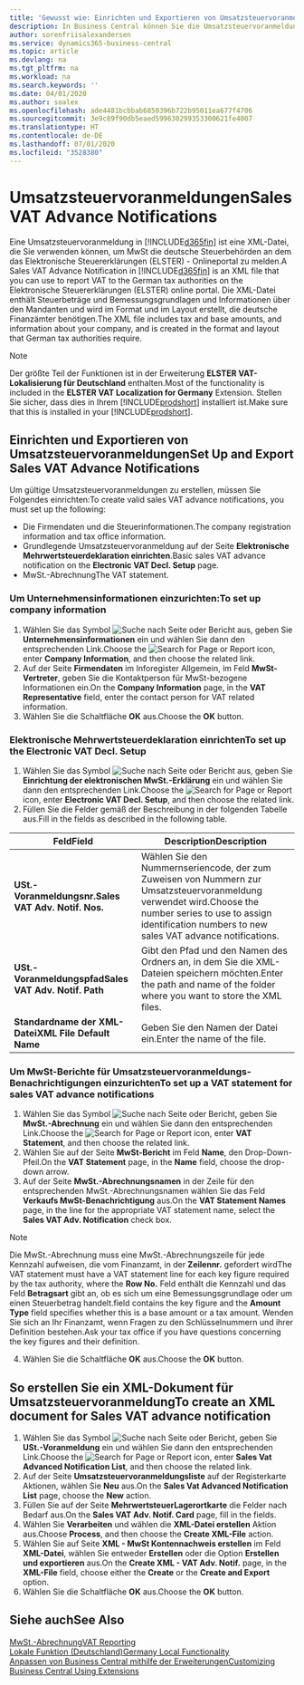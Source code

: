 ```yaml
---
title: 'Gewusst wie: Einrichten und Exportieren von Umsatzsteuervoranmeldungen'
description: In Business Central können Sie die Umsatzsteuervoranmeldungsdatei-Benachrichtigung elektronisch an das Portal übermitteln.
author: sorenfriisalexandersen
ms.service: dynamics365-business-central
ms.topic: article
ms.devlang: na
ms.tgt_pltfrm: na
ms.workload: na
ms.search.keywords: ''
ms.date: 04/01/2020
ms.author: soalex
ms.openlocfilehash: ade4481bcbbab6850396b722b95011ea677f4706
ms.sourcegitcommit: 3e9c89f90db5eaed599630299353300621fe4007
ms.translationtype: HT
ms.contentlocale: de-DE
ms.lasthandoff: 07/01/2020
ms.locfileid: "3528380"
---
```

# <a name="sales-vat-advance-notifications"></a><span data-ttu-id="7f42b-103">Umsatzsteuervoranmeldungen</span><span class="sxs-lookup"><span data-stu-id="7f42b-103">Sales VAT Advance Notifications</span></span>  
<span data-ttu-id="7f42b-104">Eine Umsatzsteuervoranmeldung in [!INCLUDE[d365fin](../../includes/d365fin_md.md)] ist eine XML-Datei, die Sie verwenden können, um MwSt die deutsche Steuerbehörden an dem das Elektronische Steuererklärungen (ELSTER) - Onlineportal zu melden.</span><span class="sxs-lookup"><span data-stu-id="7f42b-104">A Sales VAT Advance Notification in [!INCLUDE[d365fin](../../includes/d365fin_md.md)] is an XML file that you can use to report VAT to the German tax authorities on the Elektronische Steuererklärungen (ELSTER) online portal.</span></span> <span data-ttu-id="7f42b-105">Die XML-Datei enthält Steuerbeträge und Bemessungsgrundlagen und Informationen über den Mandanten und wird im Format und im Layout erstellt, die deutsche Finanzämter benötigen.</span><span class="sxs-lookup"><span data-stu-id="7f42b-105">The XML file includes tax and base amounts, and information about your company, and is created in the format and layout that German tax authorities require.</span></span>    

> [!NOTE]
 >  <span data-ttu-id="7f42b-106">Der größte Teil der Funktionen ist in der Erweiterung **ELSTER VAT-Lokalisierung für Deutschland** enthalten.</span><span class="sxs-lookup"><span data-stu-id="7f42b-106">Most of the functionality is included in the **ELSTER VAT Localization for Germany** Extension.</span></span> <span data-ttu-id="7f42b-107">Stellen Sie sicher, dass dies in Ihrem [!INCLUDE[prodshort](../../includes/prodshort.md)] installiert ist.</span><span class="sxs-lookup"><span data-stu-id="7f42b-107">Make sure that this is installed in your [!INCLUDE[prodshort](../../includes/prodshort.md)].</span></span>
 
 
## <a name="set-up-and-export-sales-vat-advance-notifications"></a><span data-ttu-id="7f42b-108">Einrichten und Exportieren von Umsatzsteuervoranmeldungen</span><span class="sxs-lookup"><span data-stu-id="7f42b-108">Set Up and Export Sales VAT Advance Notifications</span></span>
<span data-ttu-id="7f42b-109">Um gültige Umsatzsteuervoranmeldungen zu erstellen, müssen Sie Folgendes einrichten:</span><span class="sxs-lookup"><span data-stu-id="7f42b-109">To create valid sales VAT advance notifications, you must set up the following:</span></span>  

- <span data-ttu-id="7f42b-110">Die Firmendaten und die Steuerinformationen.</span><span class="sxs-lookup"><span data-stu-id="7f42b-110">The company registration information and tax office information.</span></span>  
- <span data-ttu-id="7f42b-111">Grundlegende Umsatzsteuervoranmeldung auf der Seite **Elektronische Mehrwertsteuerdeklaration einrichten**.</span><span class="sxs-lookup"><span data-stu-id="7f42b-111">Basic sales VAT advance notification on the **Electronic VAT Decl. Setup** page.</span></span>
- <span data-ttu-id="7f42b-112">MwSt.-Abrechnung</span><span class="sxs-lookup"><span data-stu-id="7f42b-112">The VAT statement.</span></span>  

### <a name="to-set-up-company-information"></a><span data-ttu-id="7f42b-113">Um Unternehmensinformationen einzurichten:</span><span class="sxs-lookup"><span data-stu-id="7f42b-113">To set up company information</span></span>  
1. <span data-ttu-id="7f42b-114">Wählen Sie das Symbol ![Suche nach Seite oder Bericht](../../media/ui-search/search_small.png "Symbol „Suche nach Seite oder Bericht“") aus, geben Sie **Unternehmensinformationen** ein und wählen Sie dann den entsprechenden Link.</span><span class="sxs-lookup"><span data-stu-id="7f42b-114">Choose the ![Search for Page or Report](../../media/ui-search/search_small.png "Search for Page or Report icon") icon, enter **Company Information**, and then choose the related link.</span></span>  
2. <span data-ttu-id="7f42b-115">Auf der Seite **Firmendaten** im Inforegister Allgemein, im Feld **MwSt-Vertreter**, geben Sie die Kontaktperson für MwSt-bezogene Informationen ein.</span><span class="sxs-lookup"><span data-stu-id="7f42b-115">On the **Company Information** page, in the **VAT Representative** field, enter the contact person for VAT related information.</span></span>  
3. <span data-ttu-id="7f42b-116">Wählen Sie die Schaltfläche **OK** aus.</span><span class="sxs-lookup"><span data-stu-id="7f42b-116">Choose the **OK** button.</span></span>  

### <a name="to-set-up-the-electronic-vat-decl-setup"></a><span data-ttu-id="7f42b-117">Elektronische Mehrwertsteuerdeklaration einrichten</span><span class="sxs-lookup"><span data-stu-id="7f42b-117">To set up the Electronic VAT Decl. Setup</span></span>
1. <span data-ttu-id="7f42b-118">Wählen Sie das Symbol ![Suche nach Seite oder Bericht](../../media/ui-search/search_small.png "Symbol „Suche nach Seite oder Bericht“") aus, geben Sie **Einrichtung der elektronischen MwSt.-Erklärung** ein und wählen Sie dann den entsprechenden Link.</span><span class="sxs-lookup"><span data-stu-id="7f42b-118">Choose the ![Search for Page or Report](../../media/ui-search/search_small.png "Search for Page or Report icon") icon, enter **Electronic VAT Decl. Setup**, and then choose the related link.</span></span>
2. <span data-ttu-id="7f42b-119">Füllen Sie die Felder gemäß der Beschreibung in der folgenden Tabelle aus.</span><span class="sxs-lookup"><span data-stu-id="7f42b-119">Fill in the fields as described in the following table.</span></span>

|<span data-ttu-id="7f42b-120">Feld</span><span class="sxs-lookup"><span data-stu-id="7f42b-120">Field</span></span>|<span data-ttu-id="7f42b-121">Description</span><span class="sxs-lookup"><span data-stu-id="7f42b-121">Description</span></span>|
|-----|-----|
|<span data-ttu-id="7f42b-122">**USt.-Voranmeldungsnr.**</span><span class="sxs-lookup"><span data-stu-id="7f42b-122">**Sales VAT Adv. Notif. Nos.**</span></span>|<span data-ttu-id="7f42b-123">Wählen Sie den Nummernseriencode, der zum Zuweisen von Nummern zur Umsatzsteuervoranmeldung verwendet wird.</span><span class="sxs-lookup"><span data-stu-id="7f42b-123">Choose the number series to use to assign identification numbers to new sales VAT advance notifications.</span></span>|
|<span data-ttu-id="7f42b-124">**USt.-Voranmeldungspfad**</span><span class="sxs-lookup"><span data-stu-id="7f42b-124">**Sales VAT Adv. Notif. Path**</span></span>|<span data-ttu-id="7f42b-125">Gibt den Pfad und den Namen des Ordners an, in dem Sie die XML-Dateien speichern möchten.</span><span class="sxs-lookup"><span data-stu-id="7f42b-125">Enter the path and name of the folder where you want to store the XML files.</span></span>|
|<span data-ttu-id="7f42b-126">**Standardname der XML-Datei**</span><span class="sxs-lookup"><span data-stu-id="7f42b-126">**XML File Default Name**</span></span>|<span data-ttu-id="7f42b-127">Geben Sie den Namen der Datei ein.</span><span class="sxs-lookup"><span data-stu-id="7f42b-127">Enter the name of the file.</span></span>|

### <a name="to-set-up-a-vat-statement-for-sales-vat-advance-notifications"></a><span data-ttu-id="7f42b-128">Um MwSt-Berichte für Umsatzsteuervoranmeldungs-Benachrichtigungen einzurichten</span><span class="sxs-lookup"><span data-stu-id="7f42b-128">To set up a VAT statement for sales VAT advance notifications</span></span>  
1.  <span data-ttu-id="7f42b-129">Wählen Sie das Symbol ![Suche nach Seite oder Bericht](../../media/ui-search/search_small.png "Symbol „Suche nach Seite oder Bericht“"), geben Sie **MwSt.-Abrechnung** ein und wählen Sie dann den entsprechenden Link.</span><span class="sxs-lookup"><span data-stu-id="7f42b-129">Choose the ![Search for Page or Report](../../media/ui-search/search_small.png "Search for Page or Report icon") icon, enter **VAT Statement**, and then choose the related link.</span></span>  
2.  <span data-ttu-id="7f42b-130">Wählen Sie auf der Seite **MwSt-Bericht** im Feld **Name**, den Drop-Down-Pfeil.</span><span class="sxs-lookup"><span data-stu-id="7f42b-130">On the **VAT Statement** page, in the **Name** field, choose the drop-down arrow.</span></span>  
3.  <span data-ttu-id="7f42b-131">Auf der Seite **MwSt.-Abrechnungsnamen** in der Zeile für den entsprechenden MwSt.-Abrechnungsnamen wählen Sie das Feld **Verkaufs MwSt-Benachrichtigung** aus.</span><span class="sxs-lookup"><span data-stu-id="7f42b-131">On the **VAT Statement Names** page, in the line for the appropriate VAT statement name, select the **Sales VAT Adv. Notification** check box.</span></span>

> [!NOTE]  
 >  <span data-ttu-id="7f42b-132">Die MwSt.-Abrechnung muss eine MwSt.-Abrechnungszeile für jede Kennzahl aufweisen, die vom Finanzamt, in der **Zeilennr.** gefordert wird</span><span class="sxs-lookup"><span data-stu-id="7f42b-132">The VAT statement must have a VAT statement line for each key figure required by the tax authority, where the **Row No.**</span></span> <span data-ttu-id="7f42b-133">Feld enthält die Kennzahl und das Feld **Betragsart** gibt an, ob es sich um eine Bemessungsgrundlage oder um einen Steuerbetrag handelt.</span><span class="sxs-lookup"><span data-stu-id="7f42b-133">field contains the key figure and the **Amount Type** field specifies whether this is a base amount or a tax amount.</span></span> <span data-ttu-id="7f42b-134">Wenden Sie sich an Ihr Finanzamt, wenn Fragen zu den Schlüsselnummern und ihrer Definition bestehen.</span><span class="sxs-lookup"><span data-stu-id="7f42b-134">Ask your tax office if you have questions concerning the key figures and their definition.</span></span>

4. <span data-ttu-id="7f42b-135">Wählen Sie die Schaltfläche **OK** aus.</span><span class="sxs-lookup"><span data-stu-id="7f42b-135">Choose the **OK** button.</span></span>  

## <a name="to-create-an-xml-document-for-sales-vat-advance-notification"></a><span data-ttu-id="7f42b-136">So erstellen Sie ein XML-Dokument für Umsatzsteuervoranmeldung</span><span class="sxs-lookup"><span data-stu-id="7f42b-136">To create an XML document for Sales VAT advance notification</span></span>  
1. <span data-ttu-id="7f42b-137">Wählen Sie das Symbol ![Suche nach Seite oder Bericht](../../media/ui-search/search_small.png "Symbol „Suche nach Seite oder Bericht“"), geben Sie **USt.-Voranmeldung** ein und wählen Sie dann den entsprechenden Link.</span><span class="sxs-lookup"><span data-stu-id="7f42b-137">Choose the ![Search for Page or Report](../../media/ui-search/search_small.png "Search for Page or Report icon") icon, enter **Sales Vat Advanced Notification List**, and then choose the related link.</span></span>  
2. <span data-ttu-id="7f42b-138">Auf der Seite **Umsatzsteuervoranmeldungsliste** auf der Registerkarte Aktionen, wählen Sie **Neu** aus.</span><span class="sxs-lookup"><span data-stu-id="7f42b-138">On the **Sales Vat Advanced Notification List** page, choose the **New** action.</span></span>  
3. <span data-ttu-id="7f42b-139">Füllen Sie auf der Seite **MehrwertsteuerLagerortkarte** die Felder nach Bedarf aus.</span><span class="sxs-lookup"><span data-stu-id="7f42b-139">On the **Sales VAT Adv. Notif. Card** page, fill in the fields.</span></span>
4. <span data-ttu-id="7f42b-140">Wählen Sie **Verarbeiten** und wählen die **XML-Datei erstellen** Aktion aus.</span><span class="sxs-lookup"><span data-stu-id="7f42b-140">Choose **Process**, and then choose the **Create XML-File** action.</span></span>  
5. <span data-ttu-id="7f42b-141">Wählen Sie auf Seite **XML - MwSt Kontennachweis erstellen** im Feld **XML-Datei**, wählen Sie entweder **Erstellen** oder die Option **Erstellen und exportieren** aus.</span><span class="sxs-lookup"><span data-stu-id="7f42b-141">On the **Create XML - VAT Adv. Notif.** page, in the **XML-File** field, choose either the **Create** or the **Create and Export** option.</span></span>  
6. <span data-ttu-id="7f42b-142">Wählen Sie die Schaltfläche **OK** aus.</span><span class="sxs-lookup"><span data-stu-id="7f42b-142">Choose the **OK** button.</span></span>  

## <a name="see-also"></a><span data-ttu-id="7f42b-143">Siehe auch</span><span class="sxs-lookup"><span data-stu-id="7f42b-143">See Also</span></span>
[<span data-ttu-id="7f42b-144">MwSt.-Abrechnung</span><span class="sxs-lookup"><span data-stu-id="7f42b-144">VAT Reporting</span></span>](vat-reporting.md)  
[<span data-ttu-id="7f42b-145">Lokale Funktion (Deutschland)</span><span class="sxs-lookup"><span data-stu-id="7f42b-145">Germany Local Functionality</span></span>](germany-local-functionality.md)  
[<span data-ttu-id="7f42b-146">Anpassen von Business Central mithilfe der Erweiterungen</span><span class="sxs-lookup"><span data-stu-id="7f42b-146">Customizing Business Central Using Extensions</span></span>](../../ui-extensions.md)  

